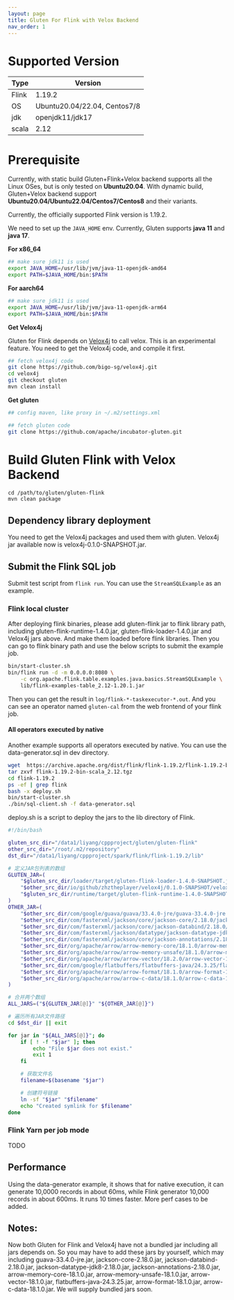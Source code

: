 ```yaml
---
layout: page
title: Gluten For Flink with Velox Backend
nav_order: 1
---
```


# Supported Version

| Type  | Version                      |
|-------|------------------------------|
| Flink | 1.19.2                       |
| OS    | Ubuntu20.04/22.04, Centos7/8 |
| jdk   | openjdk11/jdk17              |
| scala | 2.12                         |

# Prerequisite

Currently, with static build Gluten+Flink+Velox backend supports all the Linux OSes, but is only tested on **Ubuntu20.04**. With dynamic build, Gluten+Velox backend support **Ubuntu20.04/Ubuntu22.04/Centos7/Centos8** and their variants.

Currently, the officially supported Flink version is 1.19.2.

We need to set up the `JAVA_HOME` env. Currently, Gluten supports **java 11** and **java 17**.

**For x86_64**

```bash
## make sure jdk11 is used
export JAVA_HOME=/usr/lib/jvm/java-11-openjdk-amd64
export PATH=$JAVA_HOME/bin:$PATH
```

**For aarch64**

```bash
## make sure jdk11 is used
export JAVA_HOME=/usr/lib/jvm/java-11-openjdk-arm64
export PATH=$JAVA_HOME/bin:$PATH
```

**Get Velox4j**

Gluten for Flink depends on [Velox4j](https://github.com/velox4j/velox4j) to call velox. This is an experimental feature.
You need to get the Velox4j code, and compile it first.

```bash
## fetch velox4j code
git clone https://github.com/bigo-sg/velox4j.git
cd velox4j
git checkout gluten
mvn clean install
```
**Get gluten**

```bash
## config maven, like proxy in ~/.m2/settings.xml

## fetch gluten code
git clone https://github.com/apache/incubator-gluten.git
```

# Build Gluten Flink with Velox Backend

```
cd /path/to/gluten/gluten-flink
mvn clean package 
```

## Dependency library deployment

You need to get the Velox4j packages and used them with gluten.
Velox4j jar available now is velox4j-0.1.0-SNAPSHOT.jar. 

## Submit the Flink SQL job

Submit test script from `flink run`. You can use the `StreamSQLExample` as an example. 

### Flink local cluster

After deploying flink binaries, please add gluten-flink jar to flink library path,
including gluten-flink-runtime-1.4.0.jar, gluten-flink-loader-1.4.0.jar and Velox4j jars above.
And make them loaded before flink libraries.
Then you can go to flink binary path and use the below scripts to
submit the example job.

```bash
bin/start-cluster.sh
bin/flink run -d -m 0.0.0.0:8080 \
    -c org.apache.flink.table.examples.java.basics.StreamSQLExample \
    lib/flink-examples-table_2.12-1.20.1.jar
```

Then you can get the result in `log/flink-*-taskexecutor-*.out`.
And you can see an operator named `gluten-cal` from the web frontend of your flink job. 

#### All operators executed by native
Another example supports all operators executed by native. 
You can use the data-generator.sql in dev directory.

```bash
wget  https://archive.apache.org/dist/flink/flink-1.19.2/flink-1.19.2-bin-scala_2.12.tgz  
tar zxvf flink-1.19.2-bin-scala_2.12.tgz  
cd flink-1.19.2
ps -ef | grep flink  
bash -x deploy.sh  
bin/start-cluster.sh 
./bin/sql-client.sh -f data-generator.sql 
```

deploy.sh is a script to deploy the jars to the lib directory of Flink.
``` bash
#!/bin/bash

gluten_src_dir="/data1/liyang/cppproject/gluten/gluten-flink"
other_src_dir="/root/.m2/repository"
dst_dir="/data1/liyang/cppproject/spark/flink/flink-1.19.2/lib"

# 定义JAR包列表的数组
GLUTEN_JAR=(
    "$gluten_src_dir/loader/target/gluten-flink-loader-1.4.0-SNAPSHOT.jar"
    "$other_src_dir/io/github/zhztheplayer/velox4j/0.1.0-SNAPSHOT/velox4j-0.1.0-SNAPSHOT.jar"
    "$gluten_src_dir/runtime/target/gluten-flink-runtime-1.4.0-SNAPSHOT.jar"
)
OTHER_JAR=(
    "$other_src_dir/com/google/guava/guava/33.4.0-jre/guava-33.4.0-jre.jar"
    "$other_src_dir/com/fasterxml/jackson/core/jackson-core/2.18.0/jackson-core-2.18.0.jar"
    "$other_src_dir/com/fasterxml/jackson/core/jackson-databind/2.18.0/jackson-databind-2.18.0.jar"
    "$other_src_dir/com/fasterxml/jackson/datatype/jackson-datatype-jdk8/2.18.0/jackson-datatype-jdk8-2.18.0.jar"
    "$other_src_dir/com/fasterxml/jackson/core/jackson-annotations/2.18.0/jackson-annotations-2.18.0.jar"
    "$other_src_dir/org/apache/arrow/arrow-memory-core/18.1.0/arrow-memory-core-18.1.0.jar"
    "$other_src_dir/org/apache/arrow/arrow-memory-unsafe/18.1.0/arrow-memory-unsafe-18.1.0.jar"
    "$other_src_dir/org/apache/arrow/arrow-vector/18.2.0/arrow-vector-18.2.0.jar"
    "$other_src_dir/com/google/flatbuffers/flatbuffers-java/24.3.25/flatbuffers-java-24.3.25.jar"
    "$other_src_dir/org/apache/arrow/arrow-format/18.1.0/arrow-format-18.1.0.jar"
    "$other_src_dir/org/apache/arrow/arrow-c-data/18.1.0/arrow-c-data-18.1.0.jar"
)

# 合并两个数组
ALL_JARS=("${GLUTEN_JAR[@]}" "${OTHER_JAR[@]}")

# 遍历所有JAR文件路径
cd $dst_dir || exit

for jar in "${ALL_JARS[@]}"; do
    if [ ! -f "$jar" ]; then
        echo "File $jar does not exist."
        exit 1
    fi

    # 获取文件名
    filename=$(basename "$jar")

    # 创建符号链接
    ln -sf "$jar" "$filename"
    echo "Created symlink for $filename"
done
```

### Flink Yarn per job mode

TODO

## Performance
Using the data-generator example, it shows that for native execution, it can generate 10,0000
records in about 60ms, while Flink generator 10,000 records in about 600ms. It runs 10 times faster.
More perf cases to be added.

## Notes:
Now both Gluten for Flink and Velox4j have not a bundled jar including all jars depends on.
So you may have to add these jars by yourself, which may including guava-33.4.0-jre.jar, jackson-core-2.18.0.jar,
jackson-databind-2.18.0.jar, jackson-datatype-jdk8-2.18.0.jar, jackson-annotations-2.18.0.jar, arrow-memory-core-18.1.0.jar,
arrow-memory-unsafe-18.1.0.jar, arrow-vector-18.1.0.jar, flatbuffers-java-24.3.25.jar, arrow-format-18.1.0.jar, arrow-c-data-18.1.0.jar.
We will supply bundled jars soon.